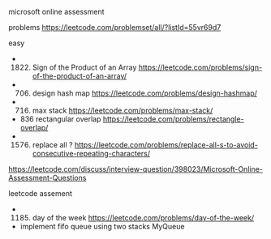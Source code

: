 microsoft online assessment


problems
https://leetcode.com/problemset/all/?listId=55vr69d7

easy
- 1822. Sign of the Product of an Array
https://leetcode.com/problems/sign-of-the-product-of-an-array/
- 706. design hash map
https://leetcode.com/problems/design-hashmap/
- 716. max stack
https://leetcode.com/problems/max-stack/
- 836 rectangular overlap
https://leetcode.com/problems/rectangle-overlap/
- 1576. replace all ?
https://leetcode.com/problems/replace-all-s-to-avoid-consecutive-repeating-characters/



https://leetcode.com/discuss/interview-question/398023/Microsoft-Online-Assessment-Questions



leetcode assement
- 1185. day of the week
https://leetcode.com/problems/day-of-the-week/
- implement fifo queue using two stacks MyQueue
